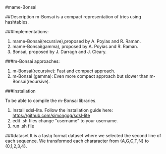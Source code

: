 #mame-Bonsai

##Description
m-Bonsai is a compact representation of tries using hashtables.

###Implementations:
1. mame-Bonsai(recursive),proposed by A. Poyias and R. Raman.
2. mame-Bonsai(gamma), proposed by A. Poyias and R. Raman.
3. Bonsai, proposed by J. Darragh and J. Cleary.


###m-Bonsai approaches:
1. m-Bonsai(recursive):
    Fast and compact approach.
2. m-Bonsai (gamma):
    Even more compact approach but slower than m-Bonsai(recursive).

###Installation

To be able to compile the m-Bonsai libraries.

1. Install sdsl-lite.
   Follow the installation guide here:
   https://github.com/simongog/sdsl-lite
2. edit .sh files change "username" to your username.
3. run .sh file


###dataset
It is a fastq format dataset where we selected the second line of each sequence.
We transformed each chararacter from {A,G,C,T,N} to {0,1,2,3,4}.


